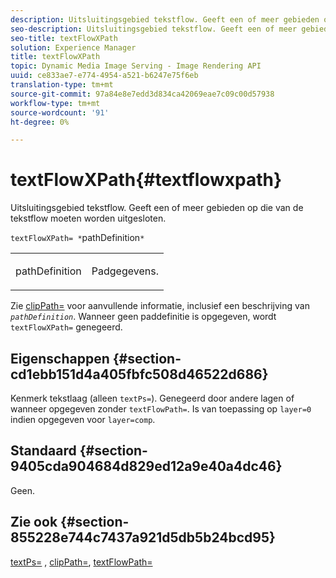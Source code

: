 ```yaml
---
description: Uitsluitingsgebied tekstflow. Geeft een of meer gebieden op die van de tekstflow moeten worden uitgesloten.
seo-description: Uitsluitingsgebied tekstflow. Geeft een of meer gebieden op die van de tekstflow moeten worden uitgesloten.
seo-title: textFlowXPath
solution: Experience Manager
title: textFlowXPath
topic: Dynamic Media Image Serving - Image Rendering API
uuid: ce833ae7-e774-4954-a521-b6247e75f6eb
translation-type: tm+mt
source-git-commit: 97a84e8e7edd3d834ca42069eae7c09c00d57938
workflow-type: tm+mt
source-wordcount: '91'
ht-degree: 0%

---
```



# textFlowXPath{#textflowxpath}

Uitsluitingsgebied tekstflow. Geeft een of meer gebieden op die van de tekstflow moeten worden uitgesloten.

`textFlowXPath= *`pathDefinition`*`

<table id="simpletable_7E0EA48AEBB5426CBE948FCA18882C66"> 
 <tr class="strow"> 
  <td class="stentry"> <p><span class="varname"> pathDefinition</span> </p> </td> 
  <td class="stentry"> <p>Padgegevens. </p></td> 
 </tr> 
</table>

Zie [clipPath=](../../../../../is-api/http-ref/image-serving-api-ref/c-http-protocol-reference/c-command-reference/r-clippath.md#reference-8139b1b52dc54749b51b109521ddf83d) voor aanvullende informatie, inclusief een beschrijving van *`pathDefinition`*. Wanneer geen paddefinitie is opgegeven, wordt `textFlowXPath=` genegeerd.

## Eigenschappen {#section-cd1ebb151d4a405fbfc508d46522d686}

Kenmerk tekstlaag (alleen `textPs=`). Genegeerd door andere lagen of wanneer opgegeven zonder `textFlowPath=`. Is van toepassing op `layer=0` indien opgegeven voor `layer=comp`.

## Standaard {#section-9405cda904684d829ed12a9e40a4dc46}

Geen.

## Zie ook {#section-855228e744c7437a921d5db5b24bcd95}

[textPs=](../../../../../is-api/http-ref/image-serving-api-ref/c-http-protocol-reference/c-command-reference/r-textps.md#reference-4209a2a6169f44278da2647cfb0cd767) ,  [clipPath=](../../../../../is-api/http-ref/image-serving-api-ref/c-http-protocol-reference/c-command-reference/r-clippath.md#reference-8139b1b52dc54749b51b109521ddf83d),  [textFlowPath=](../../../../../is-api/http-ref/image-serving-api-ref/c-http-protocol-reference/c-command-reference/r-textflowpath.md#reference-0b8d9493d71342f0b6a64a6d221584ef)
